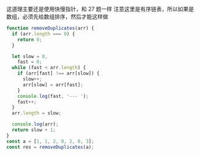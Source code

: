 这道理主要还是使用快慢指针，和 27 题一样
注意这里是有序链表，所以如果是数组，必须先给数组排序，然后才能这样做

```javascript
function removeDuplicates(arr) {
  if (arr.length === 0) {
    return 0;
  }

  let slow = 0,
    fast = 0;
  while (fast < arr.length) {
    if (arr[fast] !== arr[slow]) {
      slow++;
      arr[slow] = arr[fast];
    }
    console.log(fast, '--- ');
    fast++;
  }
  arr.length = slow;

  console.log(arr);
  return slow + 1;
}
const a = [1, 1, 2, 0, 2, 0, 3];
const res = removeDuplicates(a);
```
